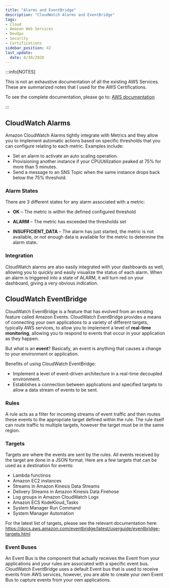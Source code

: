 ```yaml
---
title: "Alarms and EventBridge"
description: "CloudWatch Alarms and EventBridge"
tags: 
- Cloud
- Amazon Web Services
- DevOps
- Security
- Certifications
sidebar_position: 42
last_update:
  date: 8/30/2020
---
```



:::info[NOTES]

This is not an exhaustive documentation of all the existing AWS Services. These are summarized notes that I used for the AWS Certifications.

To see the complete documentation, please go to: [AWS documentation](https://docs.aws.amazon.com/)

:::


## CloudWatch Alarms

Amazon CloudWatch Alarms tightly integrate with Metrics and they allow you to implement automatic actions based on specific thresholds that you can configure relating to each metric. Examples include:

- Set an alarm to activate an auto scaling operation.
- Provisioning another instance if your CPUUtilization peaked at 75% for more than 5 minutes.
- Send a message to an SNS Topic when the same instance drops back below the 75% threshold.

### Alarm States 

There are 3 different states for any alarm associated with a metric:

- **OK** – The metric is within the defined configured threshold

- **ALARM** – The metric has exceeded the thresholds set

- **INSUFFICIENT_DATA** – The alarm has just started, the metric is not available, or not enough data is available for the metric to determine the alarm state.

### Integration 

CloudWatch alarms are also easily integrated with your dashboards as well, allowing you to quickly and easily visualize the status of each alarm.  When an alarm is triggered into a state of ALARM, it will turn red on your dashboard, giving a very obvious indication.

## CloudWatch EventBridge

CloudWatch EventBridge is a feature that has evolved from an existing feature called Amazon Events. CloudWatch EventBridge provides a means of connecting your own applications to a variety of different targets, typically AWS services, to allow you to implement a level of **real-time monitoring**, allowing you to respond to events that occur in your application as they happen.   

But what is an **event**? Basically, an event is anything that causes a change to your environment or application.

Benefits of using CloudWatch EventBridge:

- Implement a level of event-driven architecture in a real-time decoupled environment.  
- Establishes a connection between applications and specified targets to allow a data stream of events to be sent. 


### Rules

A rule acts as a filter for incoming streams of event traffic and then routes these events to the appropriate target defined within the rule.  The rule itself can route traffic to multiple targets, however the target must be in the same region. 

### Targets

Targets are where the events are sent by the rules. All events received by the target are done in a JSON format. Here are a few targets that can be used as a destination for events:

- Lambda functinos 
- Amazon EC2 instances 
- Streams in Amazon Kinesis Data Streams 
- Delivery Streams in Amazon Kinesis Data Firehose
- Log groups in Amazon CloudWatch Logs 
- Amazon ECS KodeKloud_Tasks 
- System Manager Run Command
- System Manager Automation 

For the latest list of targets, please see the relevant documentation here: 
https://docs.aws.amazon.com/eventbridge/latest/userguide/eventbridge-targets.html


### Event Buses

An Event Bus is the component that actually receives the Event from your applications and your rules are associated with a specific event bus.  CloudWatch EventBridge uses a default Event bus that is used to receive events from AWS services, however, you are able to create your own Event Bus to capture events from your own applications. 
